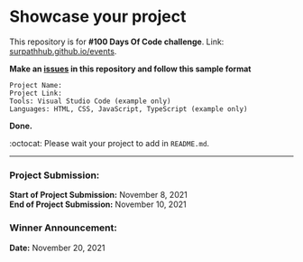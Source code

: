 # Showcase your project
This repository is for **#100 Days Of Code challenge**. Link: [surpathhub.github.io/events](https://surpathhub.github.io/events/).

**Make an [issues](https://github.com/SurPathHub/showcase-your-project/issues) in this repository and follow this sample format**
```
Project Name:
Project Link: 
Tools: Visual Studio Code (example only)
Languages: HTML, CSS, JavaScript, TypeScript (example only)
```

**Done.**


:octocat: Please wait your project to add in `README.md`.

<hr />

### Project Submission:
**Start of Project Submission:** November 8, 2021<br />
**End of Project Submission:** November 10, 2021

### Winner Announcement:
**Date:** November 20, 2021

